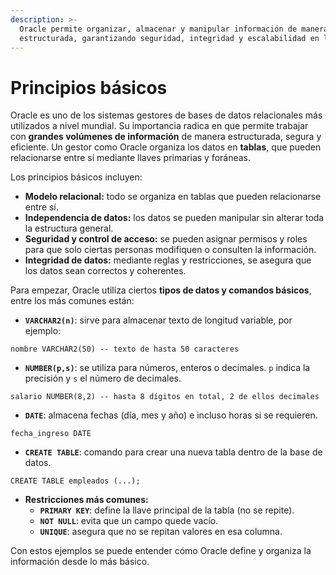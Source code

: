 ```yaml
---
description: >-
  Oracle permite organizar, almacenar y manipular información de manera
  estructurada, garantizando seguridad, integridad y escalabilidad en los datos.
---
```


# Principios básicos

Oracle es uno de los sistemas gestores de bases de datos relacionales más utilizados a nivel mundial. Su importancia radica en que permite trabajar con **grandes volúmenes de información** de manera estructurada, segura y eficiente. Un gestor como Oracle organiza los datos en **tablas**, que pueden relacionarse entre sí mediante llaves primarias y foráneas.

Los principios básicos incluyen:

* **Modelo relacional:** todo se organiza en tablas que pueden relacionarse entre sí.
* **Independencia de datos:** los datos se pueden manipular sin alterar toda la estructura general.
* **Seguridad y control de acceso:** se pueden asignar permisos y roles para que solo ciertas personas modifiquen o consulten la información.
* **Integridad de datos:** mediante reglas y restricciones, se asegura que los datos sean correctos y coherentes.

Para empezar, Oracle utiliza ciertos **tipos de datos y comandos básicos**, entre los más comunes están:

* **`VARCHAR2(n)`**: sirve para almacenar texto de longitud variable, por ejemplo:

```
nombre VARCHAR2(50) -- texto de hasta 50 caracteres
```

* **`NUMBER(p,s)`**: se utiliza para números, enteros o decimales. `p` indica la precisión y `s` el número de decimales.

```
salario NUMBER(8,2) -- hasta 8 dígitos en total, 2 de ellos decimales
```

* **`DATE`**: almacena fechas (día, mes y año) e incluso horas si se requieren.

```
fecha_ingreso DATE
```

* **`CREATE TABLE`**: comando para crear una nueva tabla dentro de la base de datos.

```
CREATE TABLE empleados (...);
```

* **Restricciones más comunes:**
  * **`PRIMARY KEY`**: define la llave principal de la tabla (no se repite).
  * **`NOT NULL`**: evita que un campo quede vacío.
  * **`UNIQUE`**: asegura que no se repitan valores en esa columna.

Con estos ejemplos se puede entender cómo Oracle define y organiza la información desde lo más básico.
